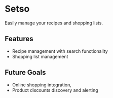 # Setso

Easily manage your recipes and shopping lists.

## Features

* Recipe management with search functionality
* Shopping list management

## Future Goals

* Online shopping integration, 
* Product discounts discovery and alerting
